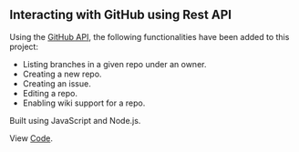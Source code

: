 ## Interacting with GitHub using Rest API

Using the [GitHub API](https://developer.github.com/v3/), the following functionalities have been added to this project:

* Listing branches in a given repo under an owner.
* Creating a new repo.
* Creating an issue.
* Editing a repo.
* Enabling wiki support for a repo.

Built using JavaScript and Node.js. 

View [Code](https://github.com/xprathamesh/Github-RestAPI-Interactions/blob/master/index.js). 
